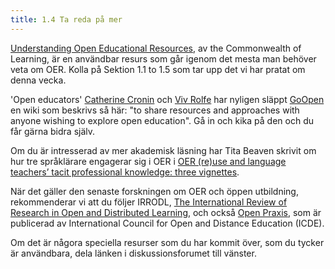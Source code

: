 ```yaml
---
title: 1.4 Ta reda på mer
---
```


[Understanding Open Educational Resources][1], av the Commonwealth of Learning, är en användbar resurs som går igenom det mesta man behöver veta om OER. Kolla på  Sektion 1.1 to 1.5 som tar upp det vi har pratat om denna vecka.

'Open educators' [Catherine Cronin][2] och [Viv Rolfe][3] har nyligen släppt [GoOpen][4] en wiki som beskrivs så här: "to share resources and approaches with anyone wishing to explore open education". Gå in och kika på den och du får gärna bidra själv. 

Om du är intresserad av mer akademisk läsning har Tita Beaven skrivit om hur tre språklärare engagerar sig i OER i [OER (re)use and language teachers’ tacit professional knowledge: three vignettes][5].

När det gäller den senaste forskningen om OER och öppen utbildning, rekommenderar vi att du följer IRRODL, [The International Review of Research in Open and Distributed Learning][6], och också [Open Praxis][7], som är publicerad av International Council for Open and Distance Education (ICDE).

Om det är någora speciella resurser som du har kommit över, som du tycker är användbara, dela länken i diskussionsforumet till vänster. 

  [1]: http://oasis.col.org/bitstream/handle/11599/1013/2015_Butcher_Moore_Understanding-OER.pdf
  [2]: https://twitter.com/catherinecronin
  [3]: https://twitter.com/VivienRolfe
  [4]: http://wikieducator.org/GoOPEN
  [5]: http://oro.open.ac.uk/41519/1/__userdata_documents4_ctb44_Desktop_Beaven269.pdf
  [6]: http://www.irrodl.org/index.php/irrodl
  [7]: http://openpraxis.org/index.php/OpenPraxis
